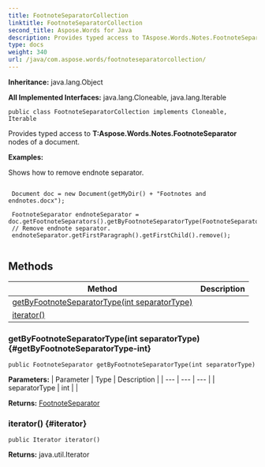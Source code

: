 ```yaml
---
title: FootnoteSeparatorCollection
linktitle: FootnoteSeparatorCollection
second_title: Aspose.Words for Java
description: Provides typed access to TAspose.Words.Notes.FootnoteSeparator nodes of a document in Java.
type: docs
weight: 340
url: /java/com.aspose.words/footnoteseparatorcollection/
---
```


**Inheritance:**
java.lang.Object

**All Implemented Interfaces:**
java.lang.Cloneable, java.lang.Iterable
```
public class FootnoteSeparatorCollection implements Cloneable, Iterable
```

Provides typed access to **T:Aspose.Words.Notes.FootnoteSeparator** nodes of a document.

 **Examples:** 

Shows how to remove endnote separator.

```

 Document doc = new Document(getMyDir() + "Footnotes and endnotes.docx");

 FootnoteSeparator endnoteSeparator = doc.getFootnoteSeparators().getByFootnoteSeparatorType(FootnoteSeparatorType.ENDNOTE_SEPARATOR);
 // Remove endnote separator.
 endnoteSeparator.getFirstParagraph().getFirstChild().remove();
 
```
## Methods

| Method | Description |
| --- | --- |
| [getByFootnoteSeparatorType(int separatorType)](#getByFootnoteSeparatorType-int) |  |
| [iterator()](#iterator) |  |
### getByFootnoteSeparatorType(int separatorType) {#getByFootnoteSeparatorType-int}
```
public FootnoteSeparator getByFootnoteSeparatorType(int separatorType)
```




**Parameters:**
| Parameter | Type | Description |
| --- | --- | --- |
| separatorType | int |  |

**Returns:**
[FootnoteSeparator](../../com.aspose.words/footnoteseparator/)
### iterator() {#iterator}
```
public Iterator iterator()
```




**Returns:**
java.util.Iterator
